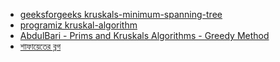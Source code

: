 - [geeksforgeeks kruskals-minimum-spanning-tree](https://www.geeksforgeeks.org/kruskals-minimum-spanning-tree-algorithm-greedy-algo-2/)
- [programiz kruskal-algorithm](https://www.programiz.com/dsa/kruskal-algorithm)
- [AbdulBari - Prims and Kruskals Algorithms - Greedy Method](https://www.youtube.com/watch?v=4ZlRH0eK-qQ&list=PLDN4rrl48XKpZkf03iYFl-O29szjTrs_O&index=45&ab_channel=AbdulBari)
- [শাফায়েতের ব্লগ](http://www.shafaetsplanet.com/planetcoding/?p=825)
